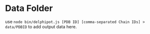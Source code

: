 # Data Folder

use `node bin/delphipot.js [PDB ID] [comma-separated Chain IDs] > data/PDBID` to 
add output data here.